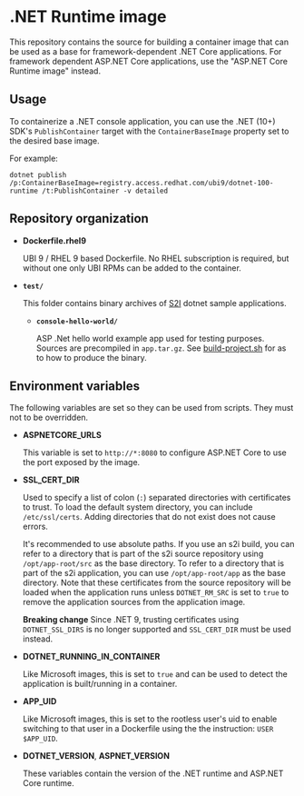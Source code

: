 .NET Runtime image
==================

This repository contains the source for building a container image that
can be used as a base for framework-dependent .NET Core applications.
For framework dependent ASP.NET Core applications, use the "ASP.NET Core Runtime image" instead.

Usage
---------------------

To containerize a .NET console application, you can use the .NET (10+) SDK's `PublishContainer` target with the `ContainerBaseImage` property set to the desired base image.

For example:

```
dotnet publish /p:ContainerBaseImage=registry.access.redhat.com/ubi9/dotnet-100-runtime /t:PublishContainer -v detailed
```


Repository organization
------------------------

* **Dockerfile.rhel9**

  UBI 9 / RHEL 9 based Dockerfile. No RHEL subscription is required, but without
  one only UBI RPMs can be added to the container.

* **`test/`**

  This folder contains binary archives of [S2I](https://github.com/openshift/source-to-image)
  dotnet sample applications.

  * **`console-hello-world/`**

    ASP .Net hello world example app used for testing purposes. Sources are precompiled in `app.tar.gz`.
    See [build-project.sh](test/console-hello-world/build-project.sh) for as to how to produce
    the binary.

Environment variables
---------------------

The following variables are set so they can be used from scripts.
They must not to be overridden.

* **ASPNETCORE_URLS**

    This variable is set to `http://*:8080` to configure ASP.NET Core to use the
    port exposed by the image.

* **SSL_CERT_DIR**

    Used to specify a list of colon (`:`) separated directories with certificates to trust.
    To load the default system directory, you can include `/etc/ssl/certs`.
    Adding directories that do not exist does not cause errors.

    It's recommended to use absolute paths.
    If you use an s2i build, you can refer to a directory that is part of the s2i source repository using `/opt/app-root/src` as the base directory.
    To refer to a directory that is part of the s2i application, you can use `/opt/app-root/app` as the base directory.
    Note that these certificates from the source repository will be loaded when the application runs unless `DOTNET_RM_SRC`
    is set to `true` to remove the application sources from the application image.

    **Breaking change** Since .NET 9, trusting certificates using `DOTNET_SSL_DIRS` is no longer supported and `SSL_CERT_DIR` must be used instead.

* **DOTNET_RUNNING_IN_CONTAINER**

    Like Microsoft images, this is set to `true` and can be used to detect the application is built/running in a container.

* **APP_UID**

    Like Microsoft images, this is set to the rootless user's uid to enable switching to that user
    in a Dockerfile using the the instruction: `USER $APP_UID`.

* **DOTNET_VERSION**, **ASPNET_VERSION**

    These variables contain the version of the .NET runtime and ASP.NET Core runtime.

